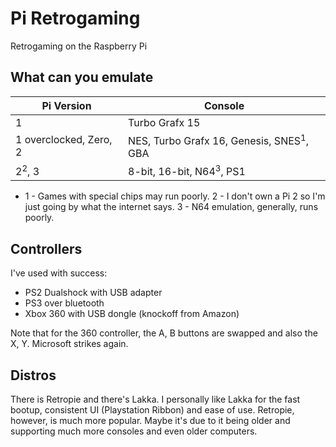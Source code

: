 # Pi Retrogaming

Retrogaming on the Raspberry Pi

## What can you emulate

| Pi Version | Console |
|---|---|
| 1 | Turbo Grafx 15 |
| 1 overclocked, Zero, 2 | NES, Turbo Grafx 16, Genesis, SNES<sup>1</sup>, GBA |
| 2<sup>2</sup>, 3 | 8-bit, 16-bit, N64<sup>3</sup>, PS1 |

* 1 - Games with special chips may run poorly. 2 - I don't own a Pi 2 so I'm just going by what the internet says. 3 - N64 emulation, generally, runs poorly.

## Controllers

I've used with success:

- PS2 Dualshock with USB adapter
- PS3 over bluetooth
- Xbox 360 with USB dongle (knockoff from Amazon)

Note that for the 360 controller, the A, B buttons are swapped and also the X, Y. Microsoft strikes again.

## Distros

There is Retropie and there's Lakka. I personally like Lakka for the fast bootup, consistent UI (Playstation Ribbon) and ease of use. Retropie, however, is much more popular. Maybe it's due to it being older and supporting much more consoles and even older computers.
